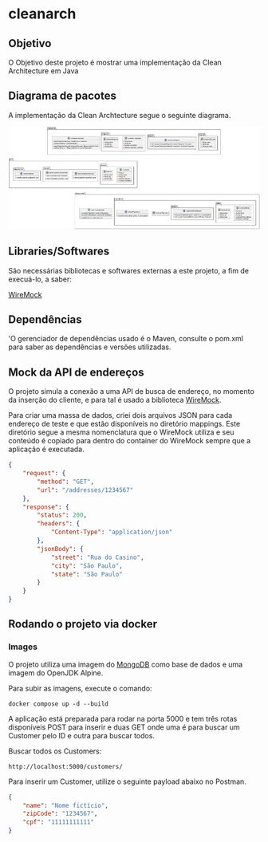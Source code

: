 # cleanarch

## Objetivo

O Objetivo deste projeto é mostrar uma implementação da Clean Architecture em Java

## Diagrama de pacotes

A implementação da Clean Archtecture segue o seguinte diagrama.

![PackageDiagram](package2.png)

## Libraries/Softwares

São necessárias bibliotecas e softwares externas a este projeto, a fim de execuá-lo, a saber:

[WireMock](https://wiremock.org/docs/download-and-installation/)

## Dependências

'O gerenciador de dependências usado é o Maven, consulte o pom.xml para saber as dependências e versões utilizadas.

## Mock da API de endereços
O projeto simula a conexão a uma API de busca de endereço, no momento da inserção do cliente, e para tal é usado a biblioteca [WireMock]().

Para criar uma massa de dados, criei dois arquivos JSON para cada endereço de teste e que estão disponíveis no diretório mappings. Este diretório segue a mesma nomenclatura que o WireMock utiliza e seu conteúdo é copiado para dentro do container do WireMock sempre que a aplicação é executada.

```json
{
    "request": {
        "method": "GET",
        "url": "/addresses/1234567"
    },
    "response": {
        "status": 200,
        "headers": {
            "Content-Type": "application/json"
        },
        "jsonBody": {
            "street": "Rua do Casino",
            "city": "São Paulo",
            "state": "São Paulo"
        }
    }
}
```

## Rodando o projeto via docker
### Images
O projeto utiliza uma imagem do [MongoDB](https://mongodb.com/) como base de dados e uma imagem do OpenJDK Alpine.

Para subir as imagens, execute o comando:
```
docker compose up -d --build
```

A aplicação está preparada para rodar na porta 5000 e tem três rotas disponíveis POST para inserir e duas GET onde uma é para buscar um Customer pelo ID e outra para buscar todos.

Buscar todos os Customers:
```
http://localhost:5000/customers/
```

Para inserir um Customer, utilize o seguinte payload abaixo no Postman.
```json
{
    "name": "Nome fictício",
    "zipCode": "1234567",
    "cpf": "11111111111"
}
```
